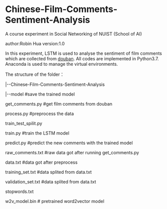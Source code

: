 # Chinese-Film-Comments-Sentiment-Analysis
A course experiment in Social Networking of NUIST (School of AI)

author:Robin Hua
version:1.0

In this experiment, LSTM is used to analyse the sentiment of film comments which are collected from [douban](https://movie.douban.com/). All codes are implemented in Python3.7. Anaconda is used to manage the virtual environments.

The structure of the folder：

|--Chinese-Film-Comments-Sentiment-Analysis

   |--model #save the trained model
   
   get_comments.py #get film comments from douban
   
   process.py #preprocess the data
   
   train_test_spilit.py
   
   train.py #train the LSTM model
   
   predict.py #predict the new comments with the trained model
   
   raw_comments.txt #raw data got after running get_comments.py
   
   data.txt #data got after preprocess
   
   training_set.txt #data splited from data.txt
   
   validation_set.txt #data splited from data.txt
   
   stopwords.txt
   
   w2v_model.bin # pretrained word2vector model
   
